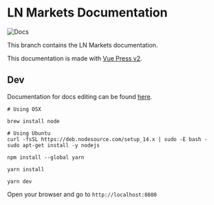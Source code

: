 # LN Markets Documentation

![Docs](https://github.com/lnmarkets/docs.lnmarkets.com/actions/workflows/build.yml/badge.svg?branch=docs)

This branch contains the LN Markets documentation.

This documentation is made with [Vue Press v2](https://github.com/vuepress/vuepress-next).

## Dev

Documentation for docs editing can be found [here](https://vuepress2.netlify.app/).

```
# Using OSX

brew install node

# Using Ubuntu
curl -fsSL https://deb.nodesource.com/setup_14.x | sudo -E bash -
sudo apt-get install -y nodejs

npm install --global yarn

yarn install

yarn dev
```

Open your browser and go to `http://localhost:8080`
